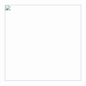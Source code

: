 <p align="center">
  <img src="https://user-images.githubusercontent.com/627794/87238023-326cf400-c3cb-11ea-8876-2887bcf126cb.gif" width="250">
<!--   <img src="https://user-images.githubusercontent.com/627794/87238105-406f4480-c3cc-11ea-9bd8-0d9469ed11f8.gif" width="250"> -->
<!--   <img src="https://user-images.githubusercontent.com/627794/87238424-61399900-c3d0-11ea-9927-ce8a39cd735c.gif" width="250"> -->
</p>
